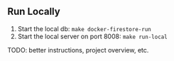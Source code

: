 ## Run Locally
1) Start the local db: `make docker-firestore-run`
2) Start the local server on port 8008: `make run-local`


TODO: better instructions, project overview, etc.
